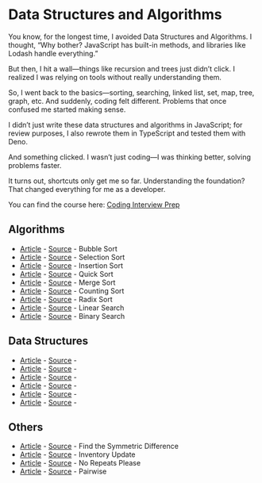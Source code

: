# Data Structures and Algorithms

You know, for the longest time, I avoided Data Structures and Algorithms. I thought, “Why bother? JavaScript has built-in methods, and libraries like Lodash handle everything.”

But then, I hit a wall—things like recursion and trees just didn’t click. I realized I was relying on tools without really understanding them.

So, I went back to the basics—sorting, searching, linked list, set, map, tree, graph, etc. And suddenly, coding felt different. Problems that once confused me started making sense.

I didn’t just write these data structures and algorithms in JavaScript; for review purposes, I also rewrote them in TypeScript and tested them with Deno.

And something clicked. I wasn’t just coding—I was thinking better, solving problems faster.

It turns out, shortcuts only get me so far. Understanding the foundation? That changed everything for me as a developer.

You can find the course here: [Coding Interview Prep](https://www.freecodecamp.org/learn/coding-interview-prep/)

## Algorithms

- [Article](https://viendinh.com/posts/zzzx-sap-xep-noi-bot/) - [Source](algorithms/sorting/bubble-sort.ts) - Bubble Sort
- [Article](https://viendinh.com/posts/zzzw-sap-xep-chon/) - [Source](algorithms/sorting/selection-sort.ts) - Selection Sort
- [Article](https://viendinh.com/posts/zzzv-sap-xep-chen/) - [Source](algorithms/sorting/insertion-sort.ts) - Insertion Sort
- [Article](https://viendinh.com/posts/zzzu-sap-xep-nhanh/) - [Source](algorithms/sorting/quick-sort.ts) - Quick Sort
- [Article](https://viendinh.com/posts/zzzt-sap-xep-tron/) - [Source](algorithms/sorting/merge-sort.ts) - Merge Sort
- [Article](https://viendinh.com/posts/zzzg-sap-xep-phan-phoi/) - [Source](algorithms/sorting/counting-sort.ts) - Counting Sort
- [Article]() - [Source](algorithms) - Radix Sort
- [Article](https://viendinh.com/posts/zzzl-tim-kiem-tuan-tu/) - [Source](algorithms/search/linear-search.ts) - Linear Search
- [Article](https://viendinh.com/posts/zzzm-tim-kiem-nhi-phan/) - [Source](algorithms/search/binary-search.ts) - Binary Search

## Data Structures

- [Article]() - [Source](algorithms) -
- [Article]() - [Source](algorithms) -
- [Article]() - [Source](algorithms) -
- [Article]() - [Source](algorithms) -
- [Article]() - [Source](algorithms) -
- [Article]() - [Source](algorithms) -

## Others

- [Article](https://www.freecodecamp.org/learn/coding-interview-prep/algorithms/find-the-symmetric-difference) - [Source](algorithms/others/find-the-symmetric-difference.ts) - Find the Symmetric Difference
- [Article](https://www.freecodecamp.org/learn/coding-interview-prep/algorithms/inventory-update) - [Source](algorithms/others/inventory-update.ts) - Inventory Update
- [Article](https://www.freecodecamp.org/learn/coding-interview-prep/algorithms/no-repeats-please) - [Source](algorithms/others/no-repeats-please.ts) - No Repeats Please
- [Article](https://www.freecodecamp.org/learn/coding-interview-prep/algorithms/pairwise) - [Source](algorithms/others/pairwise.ts) - Pairwise
